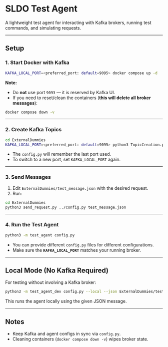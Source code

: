 # SLDO Test Agent

A lightweight test agent for interacting with Kafka brokers, running test commands, and simulating requests.

---

## Setup

### 1. Start Docker with Kafka
```bash
KAFKA_LOCAL_PORT=<preferred_port: default=9095> docker compose up -d
```

**Note:**  
- Do **not** use port `9093` — it is reserved by Kafka UI.  
- If you need to reset/clean the containers (**this will delete all broker messages**):
```bash
docker compose down -v
```

---

### 2. Create Kafka Topics
```bash
cd ExternalDummies
KAFKA_LOCAL_PORT=<preferred_port: default=9095> python3 TopicCreation.py config.py
```

- The `config.py` will remember the last port used.  
- To switch to a new port, set `KAFKA_LOCAL_PORT` again.  

---

### 3. Send Messages
1. Edit `ExternalDummies/test_message.json` with the desired request.  
2. Run:
```bash
cd ExternalDummies
python3 send_request.py ../config.py test_message.json
```

---

### 4. Run the Test Agent
```bash
python3 -m test_agent config.py
```

- You can provide different `config.py` files for different configurations.  
- Make sure the **`KAFKA_LOCAL_PORT`** matches your running broker.  

---

## Local Mode (No Kafka Required)
For testing without involving a Kafka broker:
```bash
python3 -m test_agent_dev config.py --local --json ExternalDummies/test_message.json
```

This runs the agent locally using the given JSON message.  

---

## Notes
- Keep Kafka and agent configs in sync via `config.py`.  
- Cleaning containers (`docker compose down -v`) wipes broker state.  

